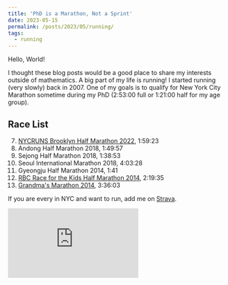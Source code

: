 ```yaml
---
title: 'PhD is a Marathon, Not a Sprint'
date: 2023-05-15
permalink: /posts/2023/05/running/
tags:
  - running
---
```


Hello, World! 

I thought these blog posts would be a good place to share my interests outside of mathematics. A big part of my life is running! I started running (very slowly) back in 2007. One of my goals is to qualify for New York City Marathon sometime during my PhD (2:53:00 full or 1:21:00 half for my age group).

## Race List
7. [NYCRUNS Brooklyn Half Marathon 2022](https://nycruns.com/race-results?race=nycruns-brooklyn-marathon-half-marathon-2), 1:59:23 
6. Andong Half Marathon 2018, 1:49:57
5. Sejong Half Marathon 2018, 1:38:53
4. Seoul International Marathon 2018, 4:03:28
3. Gyeongju Half Marathon 2014, 1:41
2. [RBC Race for the Kids Half Marathon 2014](https://results.chronotrack.com/event/results/event/event-8960?lc=ca), 2:19:35
1. [Grandma's Marathon 2014](https://www.mtecresults.com/runner/show?race=2164&rid=2638), 3:36:03

If you are every in NYC and want to run, add me on [Strava](https://www.strava.com/athletes/28918735).
<iframe height='160' width='300' frameborder='0' allowtransparency='true' scrolling='no' src='https://www.strava.com/athletes/28918735/activity-summary/6e6a557f72c564c6ca0053977da779adc6975869'></iframe>